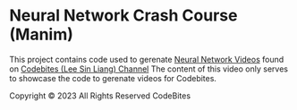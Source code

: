 #  Neural Network Crash Course (Manim)
This project contains code used to gerenate [Neural Network Videos](https://youtube.com/playlist?list=PLOWI4Wss2P-yi0JuW3wi7QyjzWbWX2TGb) found on [Codebites (Lee Sin Liang) Channel](https://www.youtube.com/watch?v=EckwOEt5cmE)
The content of this video only serves to showcase the code to gerenate videos for Codebites.

Copyright © 2023 All Rights Reserved CodeBites
